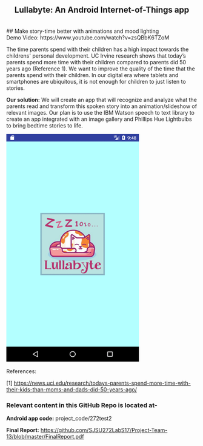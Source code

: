 
<p align="center">
  <h2 align="center">Lullabyte: An Android Internet-of-Things app</h2>
</p>
<br />
## Make story-time better with animations and mood lighting <br />
Demo Video: https://www.youtube.com/watch?v=zsQBbK6TZoM


The time parents spend with their children has a high impact towards the childrens' personal development. UC Irvine research shows that today’s parents spend more time with their children compared to parents did 50 years ago (Reference 1). We want to improve the quality of the time that the parents spend with their children. In our digital era where tablets and smartphones are ubiquitous, it is not enough for children to just listen to stories.

**Our solution:** We will create an app that will recognize and analyze what the parents read and transform this spoken story into an animation/slideshow of relevant images. Our plan is to use the IBM Watson speech to text library to create an app integrated with an image gallery and Phillips Hue Lightbulbs to bring bedtime stories to life.

<img src="https://github.com/SJSU272LabS17/Project-Team-13/blob/master/GifDemo.gif" height="600" width="350">


References:

[1] https://news.uci.edu/research/todays-parents-spend-more-time-with-their-kids-than-moms-and-dads-did-50-years-ago/


### Relevant content in this GitHub Repo is located at- 

**Android app code:** project_code/272test2

**Final Report:** https://github.com/SJSU272LabS17/Project-Team-13/blob/master/FinalReport.pdf

